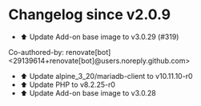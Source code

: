 # Changelog since v2.0.9
- ⬆️ Update Add-on base image to v3.0.29 (#319)

Co-authored-by: renovate[bot] <29139614+renovate[bot]@users.noreply.github.com> 
- ⬆️ Update alpine_3_20/mariadb-client to v10.11.10-r0 
- ⬆️ Update PHP to v8.2.25-r0 
- ⬆️ Update Add-on base image to v3.0.28 
